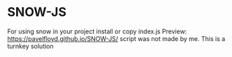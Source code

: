 # SNOW-JS
For using snow in your project install or copy index.js
Preview: https://pavelfloyd.github.io/SNOW-JS/
script was not made by me. This is a turnkey solution
